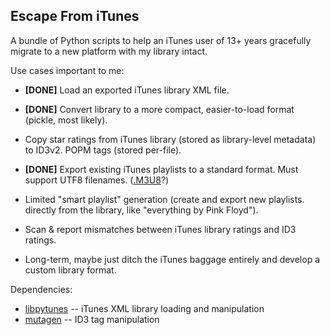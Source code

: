 Escape From iTunes
------------------

A bundle of Python scripts to help an iTunes user of 13+ years
gracefully migrate to a new platform with my library intact.

Use cases important to me:

- **[DONE]** Load an exported iTunes library XML file.
- **[DONE]** Convert library to a more compact, easier-to-load format (pickle, most likely).
- Copy star ratings from iTunes library (stored as library-level metadata) to ID3v2.
  POPM tags (stored per-file).
- **[DONE]** Export existing iTunes playlists to a standard format.
  Must support UTF8 filenames. ([.M3U8](https://en.wikipedia.org/wiki/M3U)?)

- Limited "smart playlist" generation (create and export new playlists.
  directly from the library, like "everything by Pink Floyd").
- Scan & report mismatches between iTunes library ratings and ID3 ratings.
- Long-term, maybe just ditch the iTunes baggage entirely and develop a custom
  library format.

Dependencies:

- [libpytunes](https://github.com/liamks/libpytunes) -- iTunes XML library loading and manipulation
- [mutagen](https://github.com/quodlibet/mutagen) -- ID3 tag manipulation
